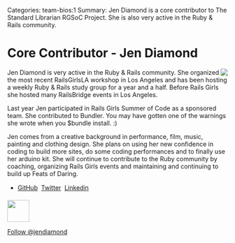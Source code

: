 Categories: team-bios:1
Summary: Jen Diamond is a core contributor to The Standard Librarian 
RGSoC Project. She is also very active in the Ruby & Rails community.

# Core Contributor - Jen Diamond

 <img style="float: right" src="/attachments/jendiamond_flowers.jpg" />

Jen Diamond is very active in the Ruby & Rails community. She organized
the most recent RailsGirlsLA workshop in Los Angeles and has been hosting
a weekly Ruby & Rails study group for a year and a half. Before Rails
Girls she hosted many RailsBridge events in Los Angeles.

Last year Jen participated in Rails Girls Summer of Code as a sponsored team.
She contributed to Bundler. You may have gotten one of the warnings 
she wrote when you $bundle install. :)

Jen comes from a creative background in performance, film, music, painting and clothing design. She plans on using her new confidence in coding to build more sites, do some coding performances and to finally use her arduino kit. She will continue to contribute to the Ruby community by coaching, organizing Rails Girls events and maintaining and continuing to build up Feats of Daring.

+ [GitHub](http://www.github.com/jendiamond)  &#149; [Twitter](https://twitter.com/jendiamond) &#149; [Linkedin](https://www.linkedin.com/in/jendiamond)
  
<img style=" height: 50px" src="/attachments/domo-cat.png" />


<a href="https://twitter.com/jendiamond" class="twitter-follow-button" data-show-count="false" data-size="large">Follow @jendiamond</a>
<script>!function(d,s,id){var js,fjs=d.getElementsByTagName(s)[0],p=/^http:/.test(d.location)?'http':'https';if(!d.getElementById(id)){js=d.createElement(s);js.id=id;js.src=p+'://platform.twitter.com/widgets.js';fjs.parentNode.insertBefore(js,fjs);}}(document, 'script', 'twitter-wjs');</script>
